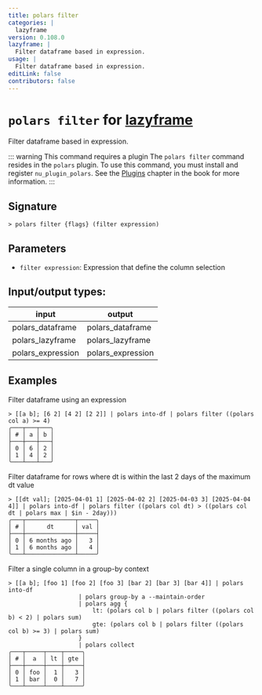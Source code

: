 ```yaml
---
title: polars filter
categories: |
  lazyframe
version: 0.108.0
lazyframe: |
  Filter dataframe based in expression.
usage: |
  Filter dataframe based in expression.
editLink: false
contributors: false
---
```

<!-- This file is automatically generated. Please edit the command in https://github.com/nushell/nushell instead. -->

# `polars filter` for [lazyframe](/commands/categories/lazyframe.md)

<div class='command-title'>Filter dataframe based in expression.</div>

::: warning This command requires a plugin
The `polars filter` command resides in the `polars` plugin.
To use this command, you must install and register `nu_plugin_polars`.
See the [Plugins](/book/plugins.html) chapter in the book for more information.
:::


## Signature

```> polars filter {flags} (filter expression)```

## Parameters

 -  `filter expression`: Expression that define the column selection


## Input/output types:

| input             | output            |
| ----------------- | ----------------- |
| polars_dataframe  | polars_dataframe  |
| polars_lazyframe  | polars_lazyframe  |
| polars_expression | polars_expression |
## Examples

Filter dataframe using an expression
```nu
> [[a b]; [6 2] [4 2] [2 2]] | polars into-df | polars filter ((polars col a) >= 4)
╭───┬───┬───╮
│ # │ a │ b │
├───┼───┼───┤
│ 0 │ 6 │ 2 │
│ 1 │ 4 │ 2 │
╰───┴───┴───╯

```

Filter dataframe for rows where dt is within the last 2 days of the maximum dt value
```nu
> [[dt val]; [2025-04-01 1] [2025-04-02 2] [2025-04-03 3] [2025-04-04 4]] | polars into-df | polars filter ((polars col dt) > ((polars col dt | polars max | $in - 2day)))
╭───┬──────────────┬─────╮
│ # │      dt      │ val │
├───┼──────────────┼─────┤
│ 0 │ 6 months ago │   3 │
│ 1 │ 6 months ago │   4 │
╰───┴──────────────┴─────╯

```

Filter a single column in a group-by context
```nu
> [[a b]; [foo 1] [foo 2] [foo 3] [bar 2] [bar 3] [bar 4]] | polars into-df
                    | polars group-by a --maintain-order
                    | polars agg {
                        lt: (polars col b | polars filter ((polars col b) < 2) | polars sum)
                        gte: (polars col b | polars filter ((polars col b) >= 3) | polars sum)
                    }
                    | polars collect
╭───┬─────┬────┬─────╮
│ # │  a  │ lt │ gte │
├───┼─────┼────┼─────┤
│ 0 │ foo │  1 │   3 │
│ 1 │ bar │  0 │   7 │
╰───┴─────┴────┴─────╯

```
